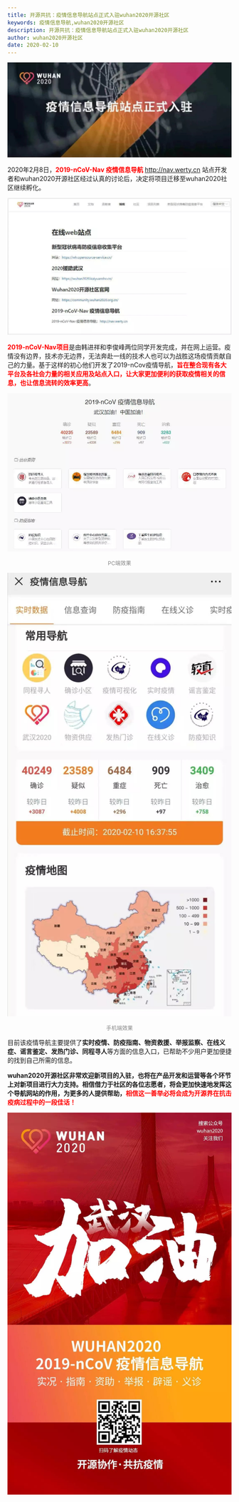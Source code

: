 ```yaml
---
title: 开源共抗：疫情信息导航站点正式入驻wuhan2020开源社区
keywords: 疫情信息导航,wuhan2020开源社区
description: 开源共抗：疫情信息导航站点正式入驻wuhan2020开源社区
author: wuhan2020开源社区
date: 2020-02-10
---
```


![](/images/blog/media/nav-project-introduced.webp)

2020年2月8日，<span style="color:red">**2019-nCoV-Nav 疫情信息导航**</span> http://nav.werty.cn 站点开发者和wuhan2020开源社区经过认真的讨论后，决定将项目迁移至wuhan2020社区继续孵化。

![](/images/blog/media/2019-nCoV-Nav.webp)

<span style="color:red">**2019-nCoV-Nav项目**</span>是由韩进祥和李俊峰两位同学开发完成，并在网上运营。疫情没有边界，技术亦无边界，无法奔赴一线的技术人也可以为战胜这场疫情贡献自己的力量。基于这样的初心他们开发了2019-nCov疫情导航，<span style="color:red">**旨在整合现有各大平台及各社会力量的相关应用及站点入口，让大家更加便利的获取疫情相关的信息，也让信息流转的效率更高**</span>。

![PC端效果](/images/blog/media/nav-project-pc.webp)

<p style="font-size: 12px;color: rgb(136, 136, 136); text-align: center;">PC端效果</p>

![手机端效果](/images/blog/media/nav-project-mobile.webp)

<p style="font-size: 12px;color: rgb(136, 136, 136); text-align: center;">手机端效果</p>

目前该疫情导航主要提供了**实时疫情、防疫指南、物资救援、举报监察、在线义症、谣言鉴定、发热门诊、同程寻人**等方面的信息入口，已帮助不少用户更加便捷的找到自己所需的信息。

**wuhan2020开源社区非常欢迎新项目的入驻，也将在产品开发和运营等各个环节上对新项目进行大力支持。相信借力于社区的各位志愿者，将会更加快速地发挥这个导航网站的作用，为更多的人提供帮助，**<span style="color:red">**相信这一善举必将会成为开源界在抗击疫病过程中的一段佳话！**</span>

![](/images/blog/media/2019-nCoV-Nav-poster.webp)